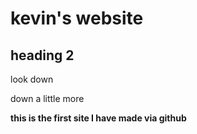 <!DOCTYPE html>
<html>
<head>
<title>WEBSITE</title>
<body>
<h1>kevin's website</h1>
<h2>heading 2</h2>
<p>look down</p>
<p>down a little more</p> 
<p><strong>this is the first site I have made via github</strong></p>
</body>
